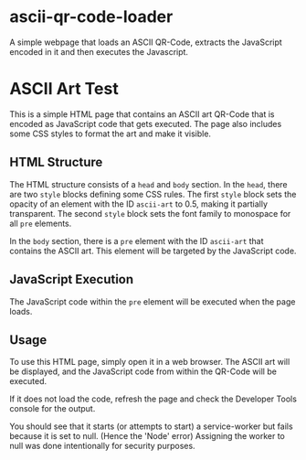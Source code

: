 # ascii-qr-code-loader
A simple webpage that loads an ASCII QR-Code, extracts the JavaScript encoded in it and then executes the Javascript.

# ASCII Art Test

This is a simple HTML page that contains an ASCII art QR-Code that is encoded as JavaScript code that gets executed. The page also includes some CSS styles to format the art and make it visible.

## HTML Structure

The HTML structure consists of a `head` and `body` section. In the `head`, there are two `style` blocks defining some CSS rules. The first `style` block sets the opacity of an element with the ID `ascii-art` to 0.5, making it partially transparent. The second `style` block sets the font family to monospace for all `pre` elements.

In the `body` section, there is a `pre` element with the ID `ascii-art` that contains the ASCII art. This element will be targeted by the JavaScript code.

## JavaScript Execution

The JavaScript code within the `pre` element will be executed when the page loads.

## Usage

To use this HTML page, simply open it in a web browser. The ASCII art will be displayed, and the JavaScript code from within the QR-Code will be executed.

If it does not load the code, refresh the page and check the Developer Tools console for the output.

You should see that it starts (or attempts to start) a service-worker but fails because it is set to null. (Hence the 'Node' error)
Assigning the worker to null was done intentionally for security purposes.

